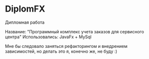 # DiplomFX
Дипломная работа

Название: "Программный комплекс учета заказов для сервисного центра"
Использовались: JavaFx + MySql

Мне бы следовало заняться рефакторингом и внедрением зависимостей, но делать это я, конечно же, не буду :)
 
